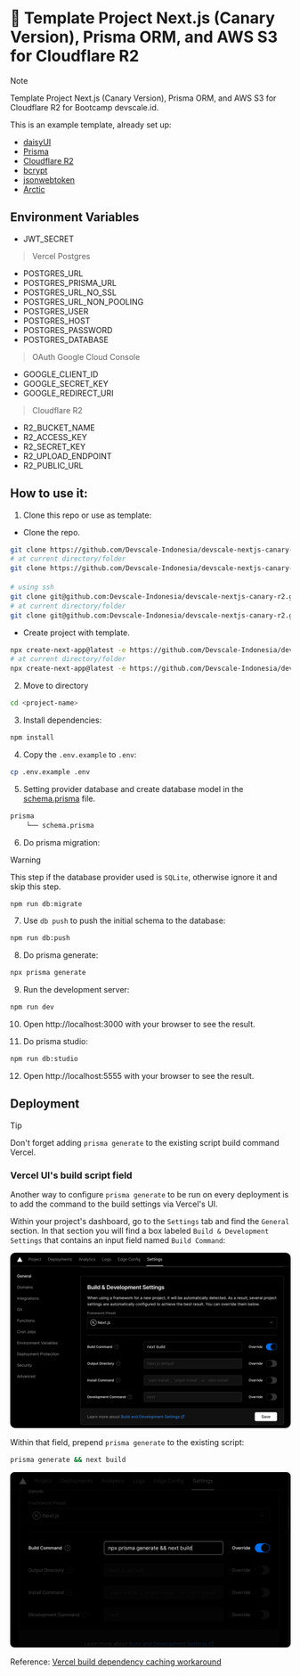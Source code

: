 # 🧊 Template Project Next.js (Canary Version), Prisma ORM, and AWS S3 for Cloudflare R2

> [!NOTE]
> Template Project Next.js (Canary Version), Prisma ORM, and AWS S3 for Cloudflare R2 for Bootcamp devscale.id.

This is an example template, already set up:

- [daisyUI](https://daisyui.com/)
- [Prisma](https://prisma.io/)
- [Cloudflare R2](https://www.cloudflare.com/developer-platform/r2/)
- [bcrypt](https://www.npmjs.com/package/bcrypt)
- [jsonwebtoken](https://www.npmjs.com/package/jsonwebtoken)
- [Arctic](https://www.npmjs.com/package/arctic)

## Environment Variables

- JWT_SECRET

> Vercel Postgres

- POSTGRES_URL
- POSTGRES_PRISMA_URL
- POSTGRES_URL_NO_SSL
- POSTGRES_URL_NON_POOLING
- POSTGRES_USER
- POSTGRES_HOST
- POSTGRES_PASSWORD
- POSTGRES_DATABASE

> OAuth Google Cloud Console

- GOOGLE_CLIENT_ID
- GOOGLE_SECRET_KEY
- GOOGLE_REDIRECT_URI

> Cloudflare R2

- R2_BUCKET_NAME
- R2_ACCESS_KEY
- R2_SECRET_KEY
- R2_UPLOAD_ENDPOINT
- R2_PUBLIC_URL

## How to use it:

1. Clone this repo or use as template:

- Clone the repo.

```bash
git clone https://github.com/Devscale-Indonesia/devscale-nextjs-canary-r2.git <project-name>
# at current directory/folder
git clone https://github.com/Devscale-Indonesia/devscale-nextjs-canary-r2.git .

# using ssh
git clone git@github.com:Devscale-Indonesia/devscale-nextjs-canary-r2.git <project-name>
# at current directory/folder
git clone git@github.com:Devscale-Indonesia/devscale-nextjs-canary-r2.git .
```

- Create project with template.

```bash
npx create-next-app@latest -e https://github.com/Devscale-Indonesia/devscale-nextjs-canary-r2 <project-name>
# at current directory/folder
npx create-next-app@latest -e https://github.com/Devscale-Indonesia/devscale-nextjs-canary-r2 .
```

2. Move to directory

```bash
cd <project-name>
```

3. Install dependencies:

```bash
npm install
```

4. Copy the `.env.example` to `.env`:

```bash
cp .env.example .env
```

5. Setting provider database and create database model in the [schema.prisma](./prisma/schema.prisma) file.

```bash
prisma
    └── schema.prisma
```

6. Do prisma migration:

> [!WARNING]
> This step if the database provider used is `SQLite`, otherwise ignore it and skip this step.

```bash
npm run db:migrate
```

7. Use `db push` to push the initial schema to the database:

```bash
npm run db:push
```

8. Do prisma generate:

```bash
npx prisma generate
```

9.  Run the development server:

```bash
npm run dev
```

10. Open http://localhost:3000 with your browser to see the result.

11. Do prisma studio:

```bash
npm run db:studio
```

12. Open http://localhost:5555 with your browser to see the result.

## Deployment

> [!TIP]
> Don't forget adding `prisma generate` to the existing script build command Vercel.

### Vercel UI's build script field

Another way to configure `prisma generate` to be run on every deployment is to add the command to the build settings via Vercel's UI.

Within your project's dashboard, go to the `Settings` tab and find the `General` section. In that section you will find a box labeled `Build & Development Settings` that contains an input field named `Build Command`:

![build-command-1](public/readme/vercel-ui-build-command.png)

Within that field, prepend `prisma generate` to the existing script:

```bash
prisma generate && next build
```

![build-command-2](public/readme/vercel-ui-build-command-filled.png)

Reference: [Vercel build dependency caching workaround](https://www.prisma.io/docs/orm/more/help-and-troubleshooting/help-articles/vercel-caching-issue)
